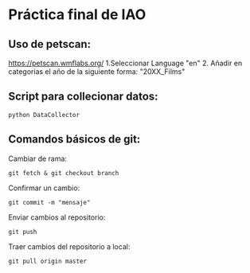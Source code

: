 # Práctica final de IAO

## Uso de petscan:

https://petscan.wmflabs.org/
  1.Seleccionar Language "en"
  2. Añadir en categorias el año de la siguiente forma: "20XX_Films"

## Script para collecionar datos:

`python DataCollector`

## Comandos básicos de git:

Cambiar de rama:

`git fetch & git checkout branch`

Confirmar un cambio:

`git commit -m "mensaje"`

Enviar cambios al repositorio:

`git push`

Traer cambios del repositorio a local:

`git pull origin master`
